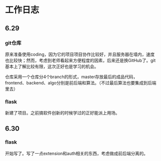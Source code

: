 # 工作日志

## 6.29

### git仓库

原来准备使用coding，因为它的项目项目协作比较好，并且服务器在墙内，速度也比较快；然而，考虑到老师看起来方便程度的因素，后来还是换GitHub了。git基本上了解比较有限，这次正好也是学习的机会。

仓库采用一个仓库分4个branch的形式，master存放最后的成品代码，frontend、backend、algo分别是前后端和算法。（不过最后算法也要集成到后端里去）

### flask

新建了项目。之前搞软件创新的时候学过的正好能派上用场。

## 6.30

### flask

开始写了。写了一点extension和auth相关的东西，考虑做成前后端分离的。

